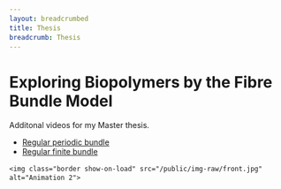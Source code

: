 ```yaml
---
layout: breadcrumbed
title: Thesis
breadcrumb: Thesis
---
```

<div class="container">
    <h1>Exploring Biopolymers by the Fibre Bundle Model</h1>
    <p>Additonal videos for my Master thesis.</p>
    <ul>
        <li><a href="/msc-thesis/regular-periodic-bundle/" >Regular periodic bundle</a></li>
        <li><a href="/msc-thesis/regular-finite-bundle/" >Regular finite bundle</a></li>
    </ul>
    
    <img class="border show-on-load" src="/public/img-raw/front.jpg" alt="Animation 2">
</div>

